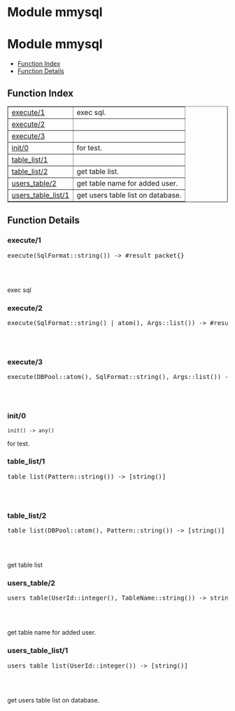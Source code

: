 Module mmysql
=============


<h1>Module mmysql</h1>

* [Function Index](#index)
* [Function Details](#functions)






<h2><a name="index">Function Index</a></h2>



<table width="100%" border="1" cellspacing="0" cellpadding="2" summary="function index"><tr><td valign="top"><a href="#execute-1">execute/1</a></td><td>exec sql.</td></tr><tr><td valign="top"><a href="#execute-2">execute/2</a></td><td></td></tr><tr><td valign="top"><a href="#execute-3">execute/3</a></td><td></td></tr><tr><td valign="top"><a href="#init-0">init/0</a></td><td>for test.</td></tr><tr><td valign="top"><a href="#table_list-1">table_list/1</a></td><td></td></tr><tr><td valign="top"><a href="#table_list-2">table_list/2</a></td><td>get table list.</td></tr><tr><td valign="top"><a href="#users_table-2">users_table/2</a></td><td>get table name for added user.</td></tr><tr><td valign="top"><a href="#users_table_list-1">users_table_list/1</a></td><td>get users table list on database.</td></tr></table>




<h2><a name="functions">Function Details</a></h2>


<a name="execute-1"></a>

<h3>execute/1</h3>





<pre>execute(SqlFormat::string()) -> #result_packet{}</pre>
<br></br>




exec sql
<a name="execute-2"></a>

<h3>execute/2</h3>





<pre>execute(SqlFormat::string() | atom(), Args::list()) -> #result_packet{}</pre>
<br></br>


<a name="execute-3"></a>

<h3>execute/3</h3>





<pre>execute(DBPool::atom(), SqlFormat::string(), Args::list()) -> #result_packet{}</pre>
<br></br>


<a name="init-0"></a>

<h3>init/0</h3>





`init() -> any()`



for test.<a name="table_list-1"></a>

<h3>table_list/1</h3>





<pre>table_list(Pattern::string()) -> [string()]</pre>
<br></br>


<a name="table_list-2"></a>

<h3>table_list/2</h3>





<pre>table_list(DBPool::atom(), Pattern::string()) -> [string()]</pre>
<br></br>




get table list
<a name="users_table-2"></a>

<h3>users_table/2</h3>





<pre>users_table(UserId::integer(), TableName::string()) -> string()</pre>
<br></br>




get table name for added user.
<a name="users_table_list-1"></a>

<h3>users_table_list/1</h3>





<pre>users_table_list(UserId::integer()) -> [string()]</pre>
<br></br>




get users table list on database.
